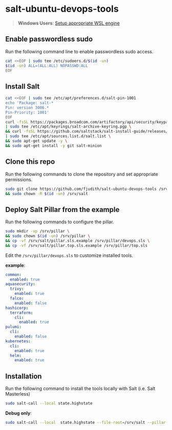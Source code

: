 # salt-ubuntu-devops-tools

> **Windows Users**: [Setup appropriate WSL engine](./WSL2.md)

## Enable passwordless sudo

Run the following command line to enable passwordless sudo access.

```bash
cat <<EOF | sudo tee /etc/sudoers.d/$(id -un)
$(id -un) ALL=(ALL:ALL) NOPASSWD:ALL
EOF
```

## Install Salt

```bash
cat <<EOF | sudo tee /etc/apt/preferences.d/salt-pin-1001
echo 'Package: salt-*
Pin: version 3006.*
Pin-Priority: 1001'
EOF
curl -fsSL https://packages.broadcom.com/artifactory/api/security/keypair/SaltProjectKey/public \
| sudo tee /etc/apt/keyrings/salt-archive-keyring.pgp \
&& curl -fsSL https://github.com/saltstack/salt-install-guide/releases/latest/download/salt.sources \
| sudo tee /etc/apt/sources.list.d/salt.list \
&& sudo apt-get update -y \
&& sudo apt-get install -y git salt-minion
```

## Clone this repo

Run the following commands to clone the repository and set appropriate permissions.

```bash
sudo git clone https://github.com/fjudith/salt-ubuntu-devops-tools /srv/salt \
&& sudo chown -R $(id -un) /srv/salt
```


## Deploy Salt Pillar from the example

Run the following commands to configure the pillar.

```bash
sudo mkdir -vp /srv/pillar \
&& sudo chown $(id -un) /srv/pillar \
&& cp -vf /srv/salt/pillar.sls.example /srv/pillar/devops.sls \
&& cp -vf /srv/salt/pillar.top.sls.example /srv/pillar/top.sls
```

Edit the `/srv/pillar/devops.sls` to customize installed tools.

**example**:

```yaml
common:
  enabled: true
aquasecurity:
  trivy:
    enabled: true
  falco:
    enabled: false
hashicorp:
  terraform:
    cli:
      enabled: true
pulumi:
  cli:
    enabled: false
kubernetes:
  cli:
    enabled: true
  helm:
    enabled: true
```

## Installation

Run the following command to install the tools locally with Salt (i.e. Salt Masterless)

```bash
sudo salt-call --local state.highstate
```

**Debug only**:

```bash
sudo salt-call --local  state.highstate --file-root=/srv/salt --pillar-root=/srv/pillar --retcode-passthrough -l info
```
